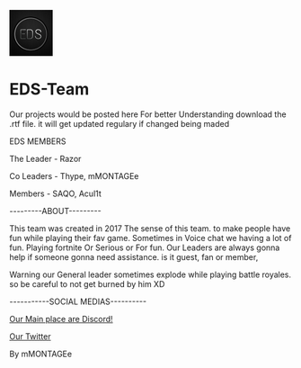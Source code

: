 ![EDS LOGO](Images/edslogosmall.png)
# EDS-Team
Our projects would be posted here
For better Understanding download the .rtf file. it will get updated regulary if changed being maded

 EDS MEMBERS

The Leader - Razor

Co Leaders - Thype, mMONTAGEe

Members - SAQO, Acul1t


---------ABOUT---------

This team was created in 2017
The sense of this team. to make people have fun while playing their fav game. Sometimes in Voice chat we having a lot of fun. Playing fortnite Or Serious or For fun.
Our Leaders are always gonna help if someone gonna need assistance. is it guest, fan or member,

Warning our General leader sometimes explode while playing battle royales. so be careful to not get burned by him XD


-----------SOCIAL MEDIAS----------

[Our Main place are Discord!](https://discord.gg/weqxsMP)

[Our Twitter](https://twitter.com/EDS_Clan_)


By mMONTAGEe
